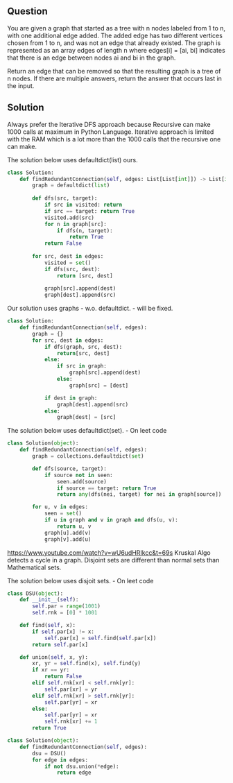 ## Question

You are given a graph that started as a tree with n nodes labeled from 1 to n, with one additional edge added. The added edge has two different vertices chosen from 1 to n, and was not an edge that already existed. The graph is represented as an array edges of length n where edges[i] = [ai, bi] indicates that there is an edge between nodes ai and bi in the graph.

Return an edge that can be removed so that the resulting graph is a tree of n nodes. If there are multiple answers, return the answer that occurs last in the input.

## Solution
Always prefer the Iterative DFS approach because Recursive can make 1000 calls at maximum in Python Language. Iterative approach is limited with the RAM which is a lot more than the 1000 calls that the recursive one can make.

The solution below uses defaultdict(list) ours.
```python
class Solution:
    def findRedundantConnection(self, edges: List[List[int]]) -> List[int]:
        graph = defaultdict(list)
        
        def dfs(src, target):
            if src in visited: return
            if src == target: return True
            visited.add(src)
            for n in graph[src]:
                if dfs(n, target):
                    return True
            return False
        
        for src, dest in edges:
            visited = set()
            if dfs(src, dest): 
                return [src, dest]
            
            graph[src].append(dest)
            graph[dest].append(src)
```

Our solution uses graphs - w.o. defaultdict. - will be fixed.
```python
class Solution:
    def findRedundantConnection(self, edges):
        graph = {}
        for src, dest in edges:
            if dfs(graph, src, dest):
                return[src, dest]
            else:
                if src in graph:
                    graph[src].append(dest)
                else:
                    graph[src] = [dest]

            if dest in graph:
                graph[dest].append(src)
            else:
                graph[dest] = [src]
```


The solution below uses defaultdict(set). - On leet code
```python
class Solution(object):
    def findRedundantConnection(self, edges):
        graph = collections.defaultdict(set)

        def dfs(source, target):
            if source not in seen:
                seen.add(source)
                if source == target: return True
                return any(dfs(nei, target) for nei in graph[source])

        for u, v in edges:
            seen = set()
            if u in graph and v in graph and dfs(u, v):
                return u, v
            graph[u].add(v)
            graph[v].add(u)
```

https://www.youtube.com/watch?v=wU6udHRIkcc&t=69s
Kruskal Algo detects a cycle in a graph.
Disjoint sets are different than normal sets than Mathematical sets.

The solution below uses disjoit sets. - On leet code

```python
class DSU(object):
    def __init__(self):
        self.par = range(1001)
        self.rnk = [0] * 1001

    def find(self, x):
        if self.par[x] != x:
            self.par[x] = self.find(self.par[x])
        return self.par[x]

    def union(self, x, y):
        xr, yr = self.find(x), self.find(y)
        if xr == yr:
            return False
        elif self.rnk[xr] < self.rnk[yr]:
            self.par[xr] = yr
        elif self.rnk[xr] > self.rnk[yr]:
            self.par[yr] = xr
        else:
            self.par[yr] = xr
            self.rnk[xr] += 1
        return True

class Solution(object):
    def findRedundantConnection(self, edges):
        dsu = DSU()
        for edge in edges:
            if not dsu.union(*edge):
                return edge
```





